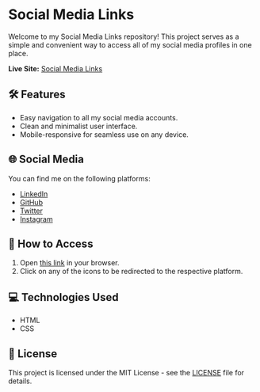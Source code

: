# Social Media Links

Welcome to my Social Media Links repository! This project serves as a simple and convenient way to access all of my social media profiles in one place.

**Live Site:** [Social Media Links](https://washingmg.github.io/Links/)

## 🛠️ Features

- Easy navigation to all my social media accounts.
- Clean and minimalist user interface.
- Mobile-responsive for seamless use on any device.

## 🌐 Social Media

You can find me on the following platforms:

- [LinkedIn](https://www.linkedin.com/your-profile)
- [GitHub](https://github.com/your-profile)
- [Twitter](https://twitter.com/your-profile)
- [Instagram](https://www.instagram.com/your-profile)

## 🚀 How to Access

1. Open [this link](https://washingmg.github.io/Links/) in your browser.
2. Click on any of the icons to be redirected to the respective platform.

## 💻 Technologies Used

- HTML
- CSS

## 📝 License

This project is licensed under the MIT License - see the [LICENSE](LICENSE) file for details.
